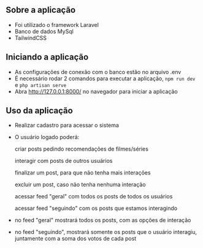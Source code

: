 ## Sobre a aplicação
- Foi utilizado o framework Laravel
- Banco de dados MySql
- TailwindCSS

## Iniciando a aplicação

- As configurações de conexão com o banco estão no arquivo .env
- É necessário rodar 2 comandos para executar a aplicação, `npm run dev` e `php artisan serve`
- Abra http://127.0.0.1:8000/ no navegador para iniciar a aplicação

## Uso da aplicação

- Realizar cadastro para acessar o sistema
- O usuário logado poderá:  

    criar posts pedindo recomendações de filmes/séries  

    interagir com posts de outros usuários  

    finalizar um post, para que não tenha mais interações  

    excluir um post, caso não tenha nenhuma interação  

    acessar feed "geral" com todos os posts de todos os usuários  

    acessar feed "seguindo" com os posts que estamos interagindo  

- no feed "geral" mostrará todos os posts, com as opções de interação
- no feed "seguindo", mostrará somente os posts que o usuário interagiu, juntamente com a soma dos votos de cada post
